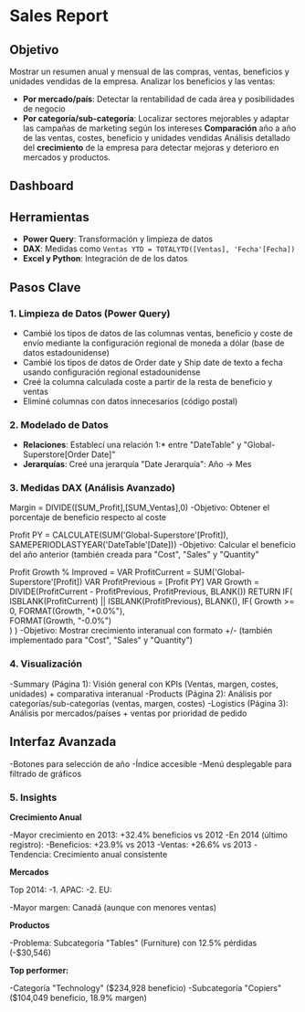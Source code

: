 # **Sales Report**

## **Objetivo**

Mostrar un resumen anual y mensual de las compras, ventas, beneficios y unidades vendidas de la empresa.
Analizar los beneficios y las ventas:
- **Por mercado/país**: Detectar la rentabilidad de cada área y posibilidades de negocio
- **Por categoría/sub-categoría**: Localizar sectores mejorables y adaptar las campañas de marketing según los intereses
**Comparación** año a año de las ventas, costes, beneficio y unidades vendidas
Análisis detallado del **crecimiento** de la empresa para detectar mejoras y deterioro en mercados y productos.

## **Dashboard**



## **Herramientas**
- **Power Query**: Transformación y limpieza de datos
- **DAX**: Medidas como `Ventas YTD = TOTALYTD([Ventas], 'Fecha'[Fecha])`
- **Excel y Python**: Integración de de los datos

## **Pasos Clave**

### **1. Limpieza de Datos (Power Query)**
- Cambié los tipos de datos de las columnas ventas, beneficio y coste de envío mediante la configuración regional de moneda a dólar (base de datos estadounidense)
- Cambié los tipos de datos de Order date y Ship date de texto a fecha usando configuración regional estadounidense
- Creé la columna calculada coste a partir de la resta de beneficio y ventas
- Eliminé columnas con datos innecesarios (código postal)

### **2. Modelado de Datos**
- **Relaciones**: Establecí una relación 1:* entre "DateTable" y "Global-Superstore[Order Date]"
- **Jerarquías**: Creé una jerarquía "Date Jerarquía": Año -> Mes

### **3. Medidas DAX (Análisis Avanzado)**

Margin = DIVIDE([SUM_Profit],[SUM_Ventas],0)
-Objetivo: Obtener el porcentaje de beneficio respecto al coste

Profit PY = CALCULATE(SUM('Global-Superstore'[Profit]), SAMEPERIODLASTYEAR('DateTable'[Date]))
-Objetivo: Calcular el beneficio del año anterior (también creada para "Cost", "Sales" y "Quantity"

Profit Growth % Improved = 
VAR ProfitCurrent = SUM('Global-Superstore'[Profit])
VAR ProfitPrevious = [Profit PY]
VAR Growth = DIVIDE(ProfitCurrent - ProfitPrevious, ProfitPrevious, BLANK())
RETURN
    IF(
        ISBLANK(ProfitCurrent) || ISBLANK(ProfitPrevious),
        BLANK(),
        IF(
            Growth >= 0,
            FORMAT(Growth, "+0.0%"),  
            FORMAT(Growth, "-0.0%")   
        )
    )
-Objetivo: Mostrar crecimiento interanual con formato +/- (también implementado para "Cost", "Sales" y "Quantity")

### **4. Visualización**

-Summary (Página 1): Visión general con KPIs (Ventas, margen, costes, unidades) + comparativa interanual
-Products (Página 2): Análisis por categorías/sub-categorías (ventas, margen, costes)
-Logistics (Página 3): Análisis por mercados/países + ventas por prioridad de pedido

## **Interfaz Avanzada**

-Botones para selección de año
-Índice accesible
-Menú desplegable para filtrado de gráficos

### **5. Insights**

**Crecimiento Anual**

-Mayor crecimiento en 2013: +32.4% beneficios vs 2012
-En 2014 (último registro):
  -Beneficios: +23.9% vs 2013
  -Ventas: +26.6% vs 2013
-Tendencia: Crecimiento anual consistente

**Mercados**

Top 2014:
-1. APAC: 
-2. EU: 

-Mayor margen: Canadá (aunque con menores ventas)

**Productos**

-Problema: Subcategoría "Tables" (Furniture) con 12.5% pérdidas (-$30,546)

**Top performer:**

-Categoría "Technology" ($234,928 beneficio)
-Subcategoría "Copiers" ($104,049 beneficio, 18.9% margen)
